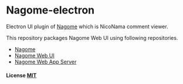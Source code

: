 Nagome-electron
===============

Electron UI plugin of [Nagome](https://github.com/diginatu/nagome) which is NicoNama comment viewer.

This repository packages Nagome Web UI using following repositories.

* [Nagome](https://github.com/diginatu/nagome)
* [Nagome Web UI](https://github.com/diginatu/nagome-webui)
* [Nagome Web App Server](https://github.com/diginatu/nagome-webapp_server)

#### License [MIT](LICENSE)
